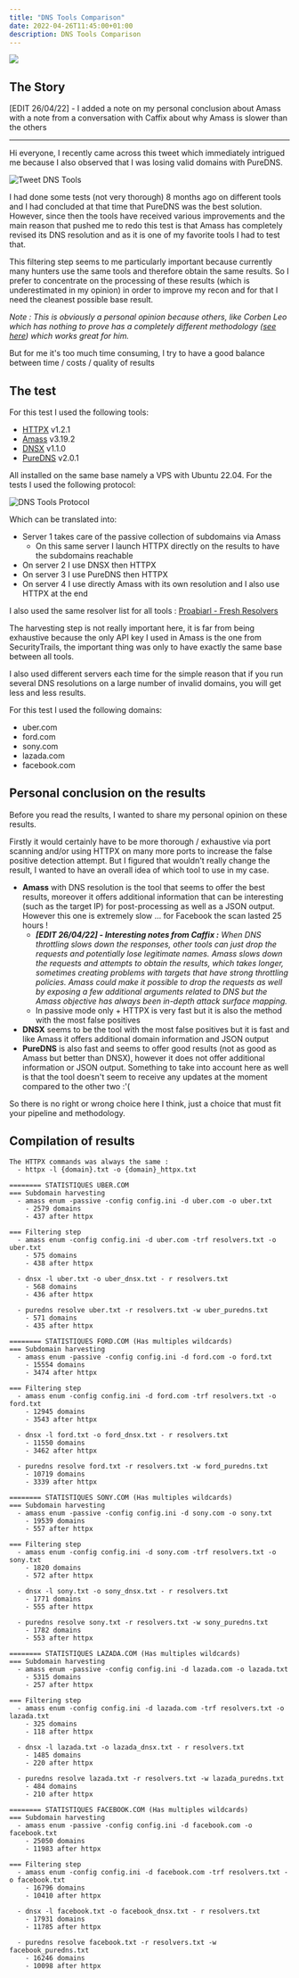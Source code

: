 ```yaml
---
title: "DNS Tools Comparison"
date: 2022-04-26T11:45:00+01:00
description: DNS Tools Comparison
---
```


![](banner.png)

## The Story

[EDIT 26/04/22] - I added a note on my personal conclusion about Amass with a note from a conversation with Caffix about why Amass is slower than the others

---

Hi everyone,
I recently came across this tweet which immediately intrigued me because I also observed that I was losing valid domains with PureDNS.

![Tweet DNS Tools](tweet.png)

I had done some tests (not very thorough) 8 months ago on different tools and I had concluded at that time that PureDNS was the best solution. However, since then the tools have received various improvements and the main reason that pushed me to redo this test is that Amass has completely revised its DNS resolution and as it is one of my favorite tools I had to test that.

This filtering step seems to me particularly important because currently many hunters use the same tools and therefore obtain the same results.
So I prefer to concentrate on the processing of these results (which is underestimated in my opinion) in order to improve my recon and for that I need the cleanest possible base result.

_Note : This is obviously a personal opinion because others, like Corben Leo which has nothing to prove has a completely different methodology ([see here](https://twitter.com/hacker_/status/1517907518604861440)) which works great for him._

But for me it's too much time consuming, I try to have a good balance between time / costs / quality of results

## The test

For this test I used the following tools:
* [HTTPX](https://github.com/projectdiscovery/httpx) v1.2.1
* [Amass](https://github.com/OWASP/Amass) v3.19.2
* [DNSX](https://github.com/projectdiscovery/dnsx) v1.1.0
* [PureDNS](https://github.com/d3mondev/puredns) v2.0.1

All installed on the same base namely a VPS with Ubuntu 22.04. For the tests I used the following protocol:

![DNS Tools Protocol](protocol.png)

Which can be translated into:
  * Server 1 takes care of the passive collection of subdomains via Amass
    * On this same server I launch HTTPX directly on the results to have the subdomains reachable
  * On server 2 I use DNSX then HTTPX
  * On server 3 I use PureDNS then HTTPX
  * On server 4 I use directly Amass with its own resolution and I also use HTTPX at the end

I also used the same resolver list for all tools : [Proabiarl - Fresh Resolvers](https://github.com/proabiral/Fresh-Resolvers/blob/master/resolvers.txt)

The harvesting step is not really important here, it is far from being exhaustive because the only API key I used in Amass is the one from SecurityTrails, the important thing was only to have exactly the same base between all tools.

I also used different servers each time for the simple reason that if you run several DNS resolutions on a large number of invalid domains, you will get less and less results.

For this test I used the following domains:
  * uber.com
  * ford.com
  * sony.com
  * lazada.com
  * facebook.com

## Personal conclusion on the results

Before you read the results, I wanted to share my personal opinion on these results.

Firstly it would certainly have to be more thorough / exhaustive via port scanning and/or using HTTPX on many more ports to increase the false positive detection attempt. But I figured that wouldn't really change the result, I wanted to have an overall idea of which tool to use in my case.

* **Amass** with DNS resolution is the tool that seems to offer the best results, moreover it offers additional information that can be interesting (such as the target IP) for post-processing as well as a JSON output. However this one is extremely slow ... for Facebook the scan lasted 25 hours !
    * _**[EDIT 26/04/22] - Interesting notes from Caffix :** When DNS throttling slows down the responses, other tools can just drop the requests and potentially lose legitimate names. Amass slows down the requests and attempts to obtain the results, which takes longer, sometimes creating problems with targets that have strong throttling policies. Amass could make it possible to drop the requests as well by exposing a few additional arguments related to DNS but the Amass objective has always been in-depth attack surface mapping._
  * In passive mode only + HTTPX is very fast but it is also the method with the most false positives
* **DNSX** seems to be the tool with the most false positives but it is fast and like Amass it offers additional domain information and JSON output
* **PureDNS** is also fast and seems to offer good results (not as good as Amass but better than DNSX), however it does not offer additional information or JSON output. Something to take into account here as well is that the tool doesn't seem to receive any updates at the moment compared to the other two :'(

So there is no right or wrong choice here I think, just a choice that must fit your pipeline and methodology.

## Compilation of results

```
The HTTPX commands was always the same :
  - httpx -l {domain}.txt -o {domain}_httpx.txt

======== STATISTIQUES UBER.COM
=== Subdomain harvesting
  - amass enum -passive -config config.ini -d uber.com -o uber.txt
    - 2579 domains
    - 437 after httpx

=== Filtering step
  - amass enum -config config.ini -d uber.com -trf resolvers.txt -o uber.txt
    - 575 domains
    - 438 after httpx

  - dnsx -l uber.txt -o uber_dnsx.txt - r resolvers.txt
    - 568 domains
    - 436 after httpx

  - puredns resolve uber.txt -r resolvers.txt -w uber_puredns.txt
    - 571 domains
    - 435 after httpx

======== STATISTIQUES FORD.COM (Has multiples wildcards)
=== Subdomain harvesting
  - amass enum -passive -config config.ini -d ford.com -o ford.txt
    - 15554 domains
    - 3474 after httpx

=== Filtering step
  - amass enum -config config.ini -d ford.com -trf resolvers.txt -o ford.txt
    - 12945 domains
    - 3543 after httpx

  - dnsx -l ford.txt -o ford_dnsx.txt - r resolvers.txt
    - 11550 domains
    - 3462 after httpx

  - puredns resolve ford.txt -r resolvers.txt -w ford_puredns.txt
    - 10719 domains
    - 3339 after httpx

======== STATISTIQUES SONY.COM (Has multiples wildcards)
=== Subdomain harvesting
  - amass enum -passive -config config.ini -d sony.com -o sony.txt
    - 19539 domains
    - 557 after httpx

=== Filtering step
  - amass enum -config config.ini -d sony.com -trf resolvers.txt -o sony.txt
    - 1820 domains
    - 572 after httpx

  - dnsx -l sony.txt -o sony_dnsx.txt - r resolvers.txt
    - 1771 domains
    - 555 after httpx

  - puredns resolve sony.txt -r resolvers.txt -w sony_puredns.txt
    - 1782 domains
    - 553 after httpx

======== STATISTIQUES LAZADA.COM (Has multiples wildcards)
=== Subdomain harvesting
  - amass enum -passive -config config.ini -d lazada.com -o lazada.txt
    - 5315 domains
    - 257 after httpx

=== Filtering step
  - amass enum -config config.ini -d lazada.com -trf resolvers.txt -o lazada.txt
    - 325 domains
    - 118 after httpx

  - dnsx -l lazada.txt -o lazada_dnsx.txt - r resolvers.txt
    - 1485 domains
    - 220 after httpx

  - puredns resolve lazada.txt -r resolvers.txt -w lazada_puredns.txt
    - 484 domains
    - 210 after httpx

======== STATISTIQUES FACEBOOK.COM (Has multiples wildcards)
=== Subdomain harvesting
  - amass enum -passive -config config.ini -d facebook.com -o facebook.txt
    - 25050 domains
    - 11983 after httpx

=== Filtering step
  - amass enum -config config.ini -d facebook.com -trf resolvers.txt -o facebook.txt
    - 16796 domains
    - 10410 after httpx

  - dnsx -l facebook.txt -o facebook_dnsx.txt - r resolvers.txt
    - 17931 domains
    - 11785 after httpx

  - puredns resolve facebook.txt -r resolvers.txt -w facebook_puredns.txt
    - 16246 domains
    - 10098 after httpx
```
